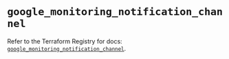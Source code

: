 # `google_monitoring_notification_channel`

Refer to the Terraform Registry for docs: [`google_monitoring_notification_channel`](https://registry.terraform.io/providers/hashicorp/google-beta/6.20.0/docs/resources/google_monitoring_notification_channel).
